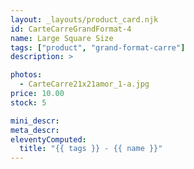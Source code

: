 ```yaml
---
layout: _layouts/product_card.njk
id: CarteCarreGrandFormat-4
name: Large Square Size
tags: ["product", "grand-format-carre"]
description: >

photos:
  - CarteCarre21x21amor_1-a.jpg
price: 10.00
stock: 5

mini_descr:
meta_descr:
eleventyComputed:
  title: "{{ tags }} - {{ name }}"
---
```

